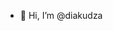 - 👋 Hi, I’m @diakudza

<!---
diakudza/diakudza is a ✨ special ✨ repository because its `README.md` (this file) appears on your GitHub profile.
You can click the Preview link to take a look at your changes.
--->
